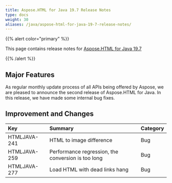 ```yaml
---
title: Aspose.HTML for Java 19.7 Release Notes
type: docs
weight: 30
aliases: /java/aspose-html-for-java-19-7-release-notes/
---
```


{{% alert color="primary" %}} 

This page contains release notes for [Aspose.HTML for Java 19.7](https://repository.aspose.com/webapp/#/artifacts/browse/tree/General/repo/com/aspose/aspose-html/19.7)

{{% /alert %}} 
## **Major Features** ## 
As regular monthly update process of all APIs being offered by Aspose, we are pleased to announce the second release of Aspose.HTML for Java. In this release, we have made some internal bug fixes.
## **Improvement and Changes** ## 

|**Key**|**Summary**|**Category**|
| :- | :- | :- |
|HTMLJAVA-241|HTML to image difference|Bug|
|HTMLJAVA-259|Performance regression, the conversion is too long|Bug|
|HTMLJAVA-277|Load HTML with dead links hang|Bug|

